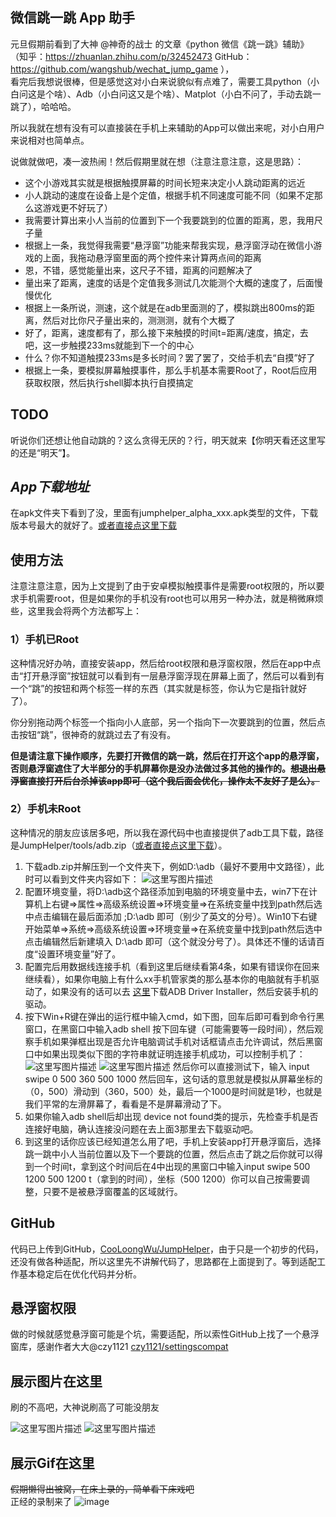 ## 微信跳一跳 App 助手

元旦假期前看到了大神 @神奇的战士 的文章《python 微信《跳一跳》辅助》  
（知乎：https://zhuanlan.zhihu.com/p/32452473      GitHub：https://github.com/wangshub/wechat_jump_game  ），  
看完后我想说很棒，但是感觉这对小白来说貌似有点难了，需要工具python（小白问这是个啥）、Adb（小白问这又是个啥）、Matplot（小白不问了，手动去跳一跳了），哈哈哈。  

所以我就在想有没有可以直接装在手机上来辅助的App可以做出来呢，对小白用户来说相对也简单点。  

说做就做吧，凑一波热闹！然后假期里就在想（注意注意注意，这是思路）：  

- 这个小游戏其实就是根据触摸屏幕的时间长短来决定小人跳动距离的远近
- 小人跳动的速度在设备上是个定值，根据手机不同速度可能不同（如果不定那么这游戏更不好玩了）
- 我需要计算出来小人当前的位置到下一个我要跳到的位置的距离，恩，我用尺子量
- 根据上一条，我觉得我需要“悬浮窗”功能来帮我实现，悬浮窗浮动在微信小游戏的上面，我拖动悬浮窗里面的两个控件来计算两点间的距离
- 恩，不错，感觉能量出来，这尺子不错，距离的问题解决了
- 量出来了距离，速度的话是个定值我多测试几次能测个大概的速度了，后面慢慢优化
- 根据上一条所说，测速，这个就是在adb里面测的了，模拟跳出800ms的距离，然后对比你尺子量出来的，测测测，就有个大概了
- 好了，距离，速度都有了，那么接下来触摸的时间t=距离/速度，搞定，去吧，这一步触摸233ms就能到下一个的中心
- 什么？你不知道触摸233ms是多长时间？罢了罢了，交给手机去“自摸”好了
- 根据上一条，要模拟屏幕触摸事件，那么手机基本需要Root了，Root后应用获取权限，然后执行shell脚本执行自摸搞定         

## TODO
听说你们还想让他自动跳的？这么贪得无厌的？行，明天就来【你明天看还这里写的还是“明天”】。

## *App下载地址*
在apk文件夹下看到了没，里面有jumphelper_alpha_xxx.apk类型的文件，下载版本号最大的就好了。[或者直接点这里下载](https://raw.githubusercontent.com/CooLoongWu/JumpHelper/master/apk/jumphelper_alpha_0.1.2.apk)  

## 使用方法
注意注意注意，因为上文提到了由于安卓模拟触摸事件是需要root权限的，所以要求手机需要root，但是如果你的手机没有root也可以用另一种办法，就是稍微麻烦些，这里我会将两个方法都写上：
### 1）手机已Root
这种情况好办呐，直接安装app，然后给root权限和悬浮窗权限，然后在app中点击“打开悬浮窗”按钮就可以看到有一层悬浮窗浮现在屏幕上面了，然后可以看到有一个“跳”的按钮和两个标签一样的东西（其实就是标签，你认为它是指针就好了）。  

你分别拖动两个标签一个指向小人底部，另一个指向下一次要跳到的位置，然后点击按钮“跳”，很神奇的就跳过去了有没有。 

**但是请注意下操作顺序，先要打开微信的跳一跳，然后在打开这个app的悬浮窗，否则悬浮窗遮住了大半部分的手机屏幕你是没办法做过多其他的操作的。~~想退出悬浮窗直接打开后台杀掉该app即可（这个我后面会优化，操作太不友好了是么）。~~**

### 2）手机未Root
这种情况的朋友应该居多吧，所以我在源代码中也直接提供了adb工具下载，路径是JumpHelper/tools/adb.zip（[或者直接点这里下载](https://raw.githubusercontent.com/CooLoongWu/JumpHelper/master/tools/adb.zip)）。  

1. 下载adb.zip并解压到一个文件夹下，例如D:\adb（最好不要用中文路径），此时可以看到文件夹内容如下：
![这里写图片描述](http://img.blog.csdn.net/20180103103027814?watermark/2/text/aHR0cDovL2Jsb2cuY3Nkbi5uZXQvdTAxMDk3NjIxMw==/font/5a6L5L2T/fontsize/400/fill/I0JBQkFCMA==/dissolve/70/gravity/SouthEast)
2. 配置环境变量，将D:\adb这个路径添加到电脑的环境变量中去，win7下在计算机上右键=>属性=>高级系统设置=>环境变量=>在系统变量中找到path然后选中点击编辑在最后面添加   ;D:\adb  即可（别少了英文的分号）。Win10下右键开始菜单=>系统=>高级系统设置=>环境变量=>在系统变量中找到path然后选中点击编辑然后新建填入   D:\adb 即可（这个就没分号了）。具体还不懂的话请百度“设置环境变量”好了。
3. 配置完后用数据线连接手机（看到这里后继续看第4条，如果有错误你在回来继续看），如果你电脑上有什么xx手机管家类的那么基本你的电脑就有手机驱动了，如果没有的话可以去 [这里](http://adbshell.com/downloads)下载ADB Driver Installer，然后安装手机的驱动。
4. 按下Win+R键在弹出的运行框中输入cmd，如下图，回车后即可看到命令行黑窗口，在黑窗口中输入adb shell 按下回车键（可能需要等一段时间），然后观察手机如果弹框出现是否允许电脑调试手机对话框请点击允许调试，然后黑窗口中如果出现类似下图的字符串就证明连接手机成功，可以控制手机了：
![这里写图片描述](http://img.blog.csdn.net/20180103104511624?watermark/2/text/aHR0cDovL2Jsb2cuY3Nkbi5uZXQvdTAxMDk3NjIxMw==/font/5a6L5L2T/fontsize/400/fill/I0JBQkFCMA==/dissolve/70/gravity/SouthEast)  ![这里写图片描述](http://img.blog.csdn.net/20180103105123286?watermark/2/text/aHR0cDovL2Jsb2cuY3Nkbi5uZXQvdTAxMDk3NjIxMw==/font/5a6L5L2T/fontsize/400/fill/I0JBQkFCMA==/dissolve/70/gravity/SouthEast)
然后你可以直接测试下，输入 input swipe 0 500 360 500 1000 然后回车，这句话的意思就是模拟从屏幕坐标的（0，500）滑动到（360，500）处，最后一个1000是时间就是1秒，也就是我们平常的左滑屏幕了，看看是不是屏幕滑动了下。
5. 如果你输入adb shell后却出现 device not found类的提示，先检查手机是否连接好电脑，确认连接没问题在去上面3那里去下载驱动吧。
6. 到这里的话你应该已经知道怎么用了吧，手机上安装app打开悬浮窗后，选择跳一跳中小人当前位置以及下一个要跳的位置，然后点击了跳之后你就可以得到一个时间t，拿到这个时间后在4中出现的黑窗口中输入input swipe 500 1200 500 1200 t（拿到的时间），坐标（500 1200）你可以自己按需要调整，只要不是被悬浮窗覆盖的区域就行。

## GitHub
代码已上传到GitHub，[CooLoongWu/JumpHelper](https://github.com/CooLoongWu/JumpHelper)，由于只是一个初步的代码，还没有做各种适配，所以这里先不讲解代码了，思路都在上面提到了。等到适配工作基本稳定后在优化代码并分析。

## 悬浮窗权限
做的时候就感觉悬浮窗可能是个坑，需要适配，所以索性GitHub上找了一个悬浮窗库，感谢作者大大@czy1121
[czy1121/settingscompat](https://github.com/czy1121/settingscompat)

## 展示图片在这里
刷的不高吧，大神说刷高了可能没朋友  

![这里写图片描述](https://user-gold-cdn.xitu.io/2018/1/2/160b5d0b815cd6ca?w=266&h=473&f=jpeg&s=61694)
![这里写图片描述](https://user-gold-cdn.xitu.io/2018/1/2/160b5d0b805947ad?w=266&h=473&f=jpeg&s=64830)  

## 展示Gif在这里
~~假期懒得出被窝，在床上录的，简单看下床戏吧~~  
正经的录制来了
![image](/imgs/gif3.gif) 
